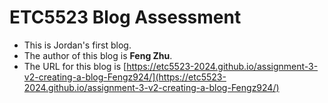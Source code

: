 
# ETC5523 Blog Assessment

* This is Jordan's first blog. 
* The author of this blog is **Feng Zhu**.
* The URL for this blog is [https://etc5523-2024.github.io/assignment-3-v2-creating-a-blog-Fengz924/](https://etc5523-2024.github.io/assignment-3-v2-creating-a-blog-Fengz924/)
